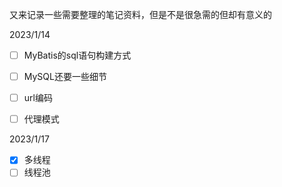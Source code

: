 又来记录一些需要整理的笔记资料，但是不是很急需的但却有意义的

2023/1/14

- [ ] MyBatis的sql语句构建方式

- [ ] MySQL还要一些细节

- [ ] url编码

- [ ] 代理模式

2023/1/17

- [x] 多线程
- [ ] 线程池
